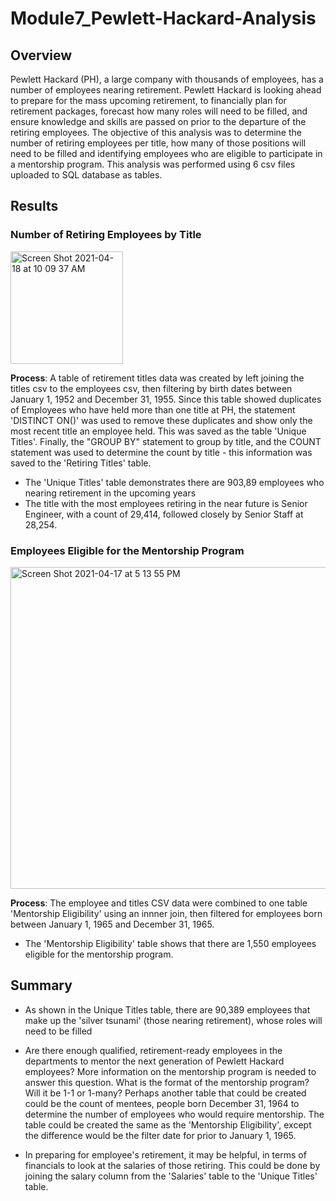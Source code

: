 # Module7_Pewlett-Hackard-Analysis
## Overview
Pewlett Hackard (PH), a large company with thousands of employees, has a number of employees nearing retirement. Pewlett Hackard is looking ahead to prepare for the mass upcoming retirement, to financially plan for retirement packages, forecast how many roles will need to be filled, and ensure knowledge and skills are passed on prior to the departure of the retiring employees. The objective of this analysis was to determine the number of retiring employees per title, how many of those positions will need to be filled and identifying employees who are eligible to participate in a mentorship program. This analysis was performed using 6 csv files uploaded to SQL database as tables. 

## Results
### Number of Retiring Employees by Title
<img width="180" alt="Screen Shot 2021-04-18 at 10 09 37 AM" src="https://user-images.githubusercontent.com/69849998/115148576-313db700-a02e-11eb-9ffa-59e5d417ff91.png">


**Process**: A table of retirement titles data was created by left joining the titles csv to the employees csv, then filtering by birth dates between January 1, 1952 and December 31, 1955. Since this table showed duplicates of Employees who have held more than one title at PH, the statement 'DISTINCT ON()' was used to remove these duplicates and show only the most recent title an employee held. This was saved as the table 'Unique Titles'. Finally, the "GROUP BY" statement to group by title, and the COUNT statement was used to determine the count by title - this information was saved to the 'Retiring Titles' table. 
* The 'Unique Titles' table demonstrates there are 903,89 employees who nearing retirement in the upcoming years
* The title with the most employees retiring in the near future is Senior Engineer, with a count of 29,414, followed closely by Senior Staff at 28,254. 

### Employees Eligible for the Mentorship Program
<img width="515" alt="Screen Shot 2021-04-17 at 5 13 55 PM" src="https://user-images.githubusercontent.com/69849998/115148583-3c90e280-a02e-11eb-927c-043b4ea3fecb.png">


**Process**: The employee and titles CSV data were combined to one table 'Mentorship Eligibility' using an innner join, then filtered for employees born between January 1, 1965 and December 31, 1965. 

* The 'Mentorship Eligibility' table shows that there are 1,550 employees eligible for the mentorship program. 

## Summary 
* As shown in the Unique Titles table, there are 90,389 employees that make up the 'silver tsunami' (those nearing retirement), whose roles will need to be filled

* Are there enough qualified, retirement-ready employees in the departments to mentor the next generation of Pewlett Hackard employees?
More information on the mentorship program is needed to answer this question. What is the format of the mentorship program? Will it be 1-1 or 1-many? Perhaps another table that could be created could be the count of mentees, people born December 31, 1964 to determine the number of employees who would require mentorship. The table could be created the same as the 'Mentorship Eligibility', except the difference would be the filter date for prior to January 1, 1965. 
* In preparing for employee's retirement, it may be helpful, in terms of financials to look at the salaries of those retiring. This could be done by joining the salary column from the 'Salaries' table to the 'Unique Titles' table.
